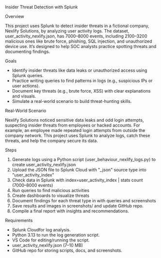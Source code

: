 Insider Threat Detection with Splunk

Overview

This project uses Splunk to detect insider threats in a fictional company, Nexlify Solutions, by analyzing user activity logs. The dataset, user_activity_nexlify.json, has 7000–8000 events, including 2100–3200 malicious ones like brute force, phishing, SQL injection, and unauthorized device use. It’s designed to help SOC analysts practice spotting threats and documenting findings.

Goals
- Identify insider threats like data leaks or unauthorized access using Splunk queries.
- Practice writing queries to find patterns in logs (e.g., suspicious IPs or user actions).
- Document key threats (e.g., brute force, XSS) with clear explanations and visuals.
- Simulate a real-world scenario to build threat-hunting skills.

Real-World Scenario

Nexlify Solutions noticed sensitive data leaks and odd login attempts, suspecting insider threats from employees or hacked accounts. For example, an employee made repeated login attempts from outside the company network. This project uses Splunk to analyze logs, catch these threats, and help the company secure its data.

Steps
1. Generate logs using a Python script (user_behaviour_nexlify_logs.py) to create user_activity_nexlify.json
2. Upload the JSON file to Splunk Cloud with "_json" source type into "user_activity_index"
3. Check data in Splunk with index=user_activity_index | stats count (7000–8000 events)
4. Run queries to find malicious activities 
5. Create dashboards to visualize threats 
6. Document findings for each threat type in with queries and screenshots
7. Save results and images in screenshots/ and update GitHub repo.
8. Compile a final report with insights and recommendations.

Requirements
- Splunk Cloudfor log analysis.
- Python 3.13 to run the log generation script.
- VS Code for editing/running the script.
- user_activity_nexlify.json (7–10 MB) 
- GitHub repo for storing scripts, docs, and screenshots.

